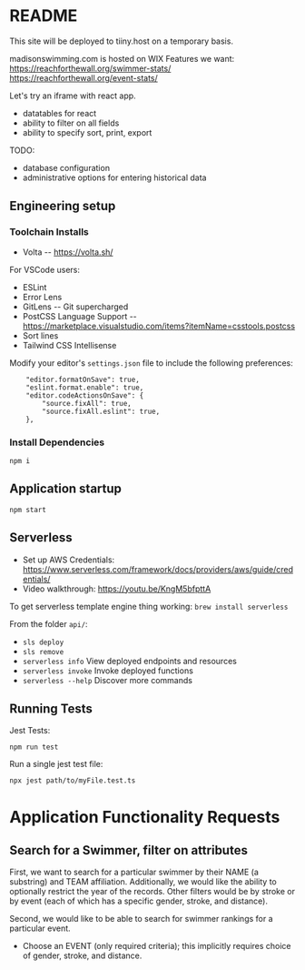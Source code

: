# README

This site will be deployed to tiiny.host on a temporary basis.

madisonswimming.com is hosted on WIX
Features we want:
<https://reachforthewall.org/swimmer-stats/>
<https://reachforthewall.org/event-stats/>

Let's try an iframe with react app.

* datatables for react
* ability to filter on all fields
* ability to specify sort, print, export

TODO:

* database configuration
* administrative options for entering historical data

## Engineering setup

### Toolchain Installs

* Volta -- <https://volta.sh/>

For VSCode users:

* ESLint
* Error Lens
* GitLens -- Git supercharged
* PostCSS Language Support -- <https://marketplace.visualstudio.com/items?itemName=csstools.postcss>
* Sort lines
* Tailwind CSS Intellisense

Modify your editor's `settings.json` file to include the following preferences:

```
    "editor.formatOnSave": true,
    "eslint.format.enable": true,
    "editor.codeActionsOnSave": {
        "source.fixAll": true,
        "source.fixAll.eslint": true,
    },
```

### Install Dependencies

`npm i`

## Application startup

`npm start`

## Serverless

* Set up AWS Credentials: <https://www.serverless.com/framework/docs/providers/aws/guide/credentials/>
* Video walkthrough: <https://youtu.be/KngM5bfpttA>

To get serverless template engine thing working:
 `brew install serverless`

From the folder `api/`:

* `sls deploy`
* `sls remove`
* `serverless info`      View deployed endpoints and resources
* `serverless invoke`    Invoke deployed functions
* `serverless --help`    Discover more commands

## Running Tests

Jest Tests:

```
npm run test
```

Run a single jest test file:

```
npx jest path/to/myFile.test.ts
```

# Application Functionality Requests

## Search for a Swimmer, filter on attributes

First, we want to search for a particular swimmer by their NAME (a substring) and TEAM affiliation.
Additionally, we would like the ability to optionally restrict the year of the records.
Other filters would be by stroke or by event (each of which has a specific gender, stroke, and distance).

Second, we would like to be able to search for swimmer rankings for a particular event.

* Choose an EVENT (only required criteria); this implicitly requires choice of gender, stroke, and distance.
